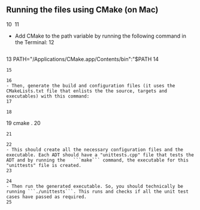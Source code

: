## Running the files using CMake (on Mac)
10
​
11
- Add CMake to the path variable by running the following command in the Terminal:
12
  ```
13
  PATH="/Applications/CMake.app/Contents/bin":"$PATH
14
  ```
15
  
16
- Then, generate the build and configuration files (it uses the CMakeLists.txt file that enlists the the source, targets and executables) with this command:
17
​
18
  ```
19
  cmake .
20
  ```
21
  
22
- This should create all the necessary configuration files and the executable. Each ADT should have a "unittests.cpp" file that tests the ADT and by running the   ```make``` command, the executable for this "unittests" file is created.
23
​
24
- Then run the generated executable. So, you should technically be running ```./unittests```. This runs and checks if all the unit test cases have passed as required.
25
​

